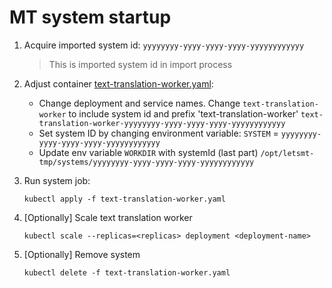 # MT system startup

1. Acquire imported system id:  `yyyyyyyy-yyyy-yyyy-yyyy-yyyyyyyyyyyy`
    > This is imported system id in import process 
2. Adjust container [text-translation-worker.yaml](text-translation-worker.yaml):
    
    - Change deployment and service names. Change `text-translation-worker` to include system id and prefix 'text-translation-worker'
        `text-translation-worker-yyyyyyyy-yyyy-yyyy-yyyy-yyyyyyyyyyyy`
    - Set system ID by changing environment variable: `SYSTEM` = `yyyyyyyy-yyyy-yyyy-yyyy-yyyyyyyyyyyy`
    - Update env variable `WORKDIR` with systemId (last part) `/opt/letsmt-tmp/systems/yyyyyyyy-yyyy-yyyy-yyyy-yyyyyyyyyyyy`

3. Run system job:
    ```Shell
    kubectl apply -f text-translation-worker.yaml
    ```

4. [Optionally] Scale text translation worker
    ```Shell
    kubectl scale --replicas=<replicas> deployment <deployment-name>
    ```

5. [Optionally] Remove system 
    ```Shell
    kubectl delete -f text-translation-worker.yaml
    ```
